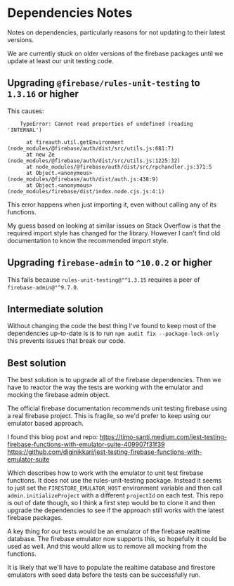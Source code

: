 # Dependencies Notes

Notes on dependencies, particularly reasons for not updating to their latest versions.

We are currently stuck on older versions of the firebase packages until we update at least our unit testing code.

## Upgrading `@firebase/rules-unit-testing` to `1.3.16` or higher

This causes:
```
    TypeError: Cannot read properties of undefined (reading 'INTERNAL')

      at fireauth.util.getEnvironment (node_modules/@firebase/auth/dist/src/utils.js:681:7)
      at new Ze (node_modules/@firebase/auth/dist/src/utils.js:1225:32)
      at node_modules/@firebase/auth/dist/src/rpchandler.js:371:5
      at Object.<anonymous> (node_modules/@firebase/auth/dist/auth.js:438:9)
      at Object.<anonymous> (node_modules/firebase/dist/index.node.cjs.js:4:1)
```
This error happens when just importing it, even without calling any of its functions.

My guess based on looking at similar issues on Stack Overflow is that the required import style has changed for the library. However I can't find old documentation to know the recommended import style.

## Upgrading `firebase-admin` to `^10.0.2` or higher

This fails because `rules-unit-testing@"^1.3.15` requires a peer of `firebase-admin@"^9.7.0`.

## Intermediate solution

Without changing the code the best thing I've found to keep most of the dependencies up-to-date is is to run `npm audit fix --package-lock-only` this prevents issues that break our code.

## Best solution

The best solution is to upgrade all of the firebase dependencies. Then we have to reactor the way the tests are working with the emulator and mocking the firebase admin object.

The official firebase documentation recommends unit testing firebase using a real firebase project. This is fragile, so we'd prefer to keep using our emulator based approach.

I found this blog post and repo:
https://timo-santi.medium.com/jest-testing-firebase-functions-with-emulator-suite-409907f31f39
https://github.com/diginikkari/jest-testing-firebase-functions-with-emulator-suite

Which describes how to work with the emulator to unit test firebase functions. It does not use the rules-unit-testing package.   Instead it seems to just set the `FIRESTORE_EMULATOR_HOST` environment variable and then call `admin.initializeProject` with a different `projectId` on each test. This repo is out of date though, so I think a first step would be to clone it and then upgrade the dependencies to see if the approach still works with the latest firebase packages.

A key thing for our tests would be an emulator of the firebase realtime database. The firebase emulator now supports this, so hopefully it could be used as well. And this would allow us to remove all mocking from the functions.

It is likely that we'll have to populate the realtime database and firestore emulators with seed data before the tests can be successfully run.
